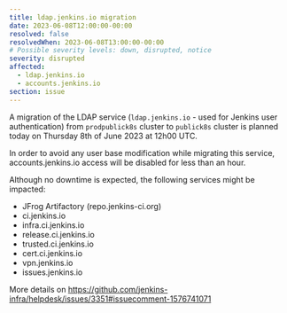```yaml
---
title: ldap.jenkins.io migration
date: 2023-06-08T12:00:00-00:00
resolved: false
resolvedWhen: 2023-06-08T13:00:00-00:00
# Possible severity levels: down, disrupted, notice
severity: disrupted
affected:
  - ldap.jenkins.io
  - accounts.jenkins.io
section: issue
---
```


<!-- [Final message]
Migration completed.

[Initial message] -->
A migration of the LDAP service (`ldap.jenkins.io` - used for Jenkins user authentication) from `prodpublick8s` cluster to `publick8s` cluster is planned today on Thursday 8th of June 2023 at 12h00 UTC.

In order to avoid any user base modification while migrating this service, accounts.jenkins.io access will be disabled for less than an hour.

Although no downtime is expected, the following services might be impacted:
- JFrog Artifactory (repo.jenkins-ci.org)
- ci.jenkins.io
- infra.ci.jenkins.io
- release.ci.jenkins.io
- trusted.ci.jenkins.io
- cert.ci.jenkins.io
- vpn.jenkins.io
- issues.jenkins.io

More details on https://github.com/jenkins-infra/helpdesk/issues/3351#issuecomment-1576741071
